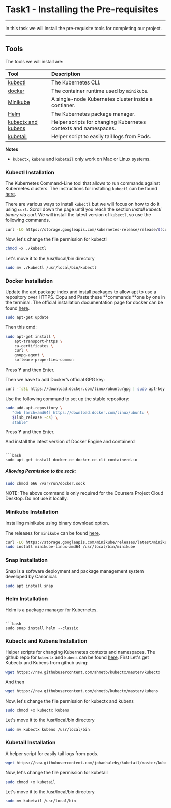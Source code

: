 # Task1 - Installing the Pre-requisites

---

In this task we will install the pre-requisite tools for completing our project.

---


## Tools

The tools we will install are:

| Tool      | Description               |
|:----------|:--------------------------|
| [kubectl](https://kubernetes.io/docs/tasks/tools/install-kubectl/) | The Kubernetes CLI. |
| [docker](https://docs.docker.com/engine/install/ubuntu/) | The container runtime used by `minikube`.|
| [Minikube](https://github.com/kubernetes/minikube) | A single-node Kubernetes cluster inside a contianer. |
| [Helm](https://helm.sh) | The Kubernetes package manager. |
| [kubectx and kubens](https://github.com/ahmetb/kubectx) | Helper scripts for changing Kubernetes contexts and namespaces. |
| [kubetail](https://github.com/johanhaleby/kubetail) | Helper script to easily tail logs from Pods. |

**Notes**

* `kubectx`, `kubens` and `kubetail` only work on Mac or Linux systems.

### Kubectl Installation

The Kubernetes Command-Line tool that allows to run commands against Kubernetes clusters. The instructions for installing `kubectl` can be found [here](https://kubernetes.io/docs/tasks/tools/install-kubectl/).  

There are various ways to install `kubectl` but we will focus on how to do it using `curl`.  Scroll down the page until you reach the section _Install kubectl binary via curl_.  We will install the latest version of `kubectl`, so use the following commands.

```bash
curl -LO https://storage.googleapis.com/kubernetes-release/release/$(curl -s https://storage.googleapis.com/kubernetes-release/release/stable.txt)/bin/darwin/amd64/kubectl
```


Now, let's change the file permission for kubectl

```bash
chmod +x ./kubectl
```


Let's move it to the /usr/local/bin directory

```bash
sudo mv ./kubectl /usr/local/bin/kubectl
```


### Docker Installation

Update the apt package index and install packages to allow apt to use a repository over HTTPS. Copu and Paste these **commands **one by one in the terminal. The official installation documentation page for docker can be found [here](https://docs.docker.com/engine/install/ubuntu/).

```bash
sudo apt-get update
```

Then this cmd:

```bash
sudo apt-get install \
    apt-transport-https \
    ca-certificates \
    curl \
    gnupg-agent \
    software-properties-common

```

Press **Y** and then Enter.

Then we have to add Docker’s official GPG key:

```bash
curl -fsSL https://download.docker.com/linux/ubuntu/gpg | sudo apt-key add -

```

Use the following command to set up the stable repository:

```bash
sudo add-apt-repository \
   "deb [arch=amd64] https://download.docker.com/linux/ubuntu \
   $(lsb_release -cs) \
   stable"

```

Press **Y** and then Enter.

And install the latest version of Docker Engine and containerd
```

```bash
sudo apt-get install docker-ce docker-ce-cli containerd.io

```

##### Allowing Permission to the sock:

```bash
sudo chmod 666 /var/run/docker.sock
```

NOTE: The above command is only required for the Coursera Project Cloud Desktop. Do not use it locally.

### Minikube Installation

Installing minikube using binary download option.

The releases for `minikube` can be found [here](https://github.com/kubernetes/minikube/releases).

```bash
curl -LO https://storage.googleapis.com/minikube/releases/latest/minikube-linux-amd64
sudo install minikube-linux-amd64 /usr/local/bin/minikube
```

### Snap Installation

Snap is a software deployment and package management system developed by Canonical.

```bash
sudo apt install snap

```

### Helm Installation

Helm is a package manager for Kubernetes.
```

```bash
sudo snap install helm --classic

```

### Kubectx and Kubens Installation

Helper scripts for changing Kubernetes contexts and namespaces. The github repo for `kubectx` and `kubens` can be found [here](https://github.com/ahmetb/kubectx). First Let's get Kubectx and Kubens from github using:

```bash
wget https://raw.githubusercontent.com/ahmetb/kubectx/master/kubectx

```

And then

```bash
wget https://raw.githubusercontent.com/ahmetb/kubectx/master/kubens

```

Now, let's change the file permission for kubectx and kubens

```bash
sudo chmod +x kubectx kubens

```

Let's move it to the /usr/local/bin directory

```bash
sudo mv kubectx kubens /usr/local/bin

```

### Kubetail Installation

A helper script for easily tail logs from pods.

```bash
wget https://raw.githubusercontent.com/johanhaleby/kubetail/master/kubetail

```

Now, let's change the file permission for kubetail

```bash
sudo chmod +x kubetail

```

Let's move it to the /usr/local/bin directory

```bash
sudo mv kubetail /usr/local/bin
```
